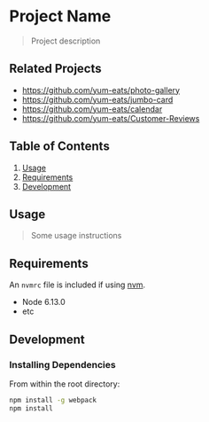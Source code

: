 # Project Name

> Project description

## Related Projects

  - https://github.com/yum-eats/photo-gallery
  - https://github.com/yum-eats/jumbo-card
  - https://github.com/yum-eats/calendar
  - https://github.com/yum-eats/Customer-Reviews

## Table of Contents

1. [Usage](#Usage)
1. [Requirements](#requirements)
1. [Development](#development)

## Usage

> Some usage instructions

## Requirements

An `nvmrc` file is included if using [nvm](https://github.com/creationix/nvm).

- Node 6.13.0
- etc

## Development

### Installing Dependencies

From within the root directory:

```sh
npm install -g webpack
npm install
```

